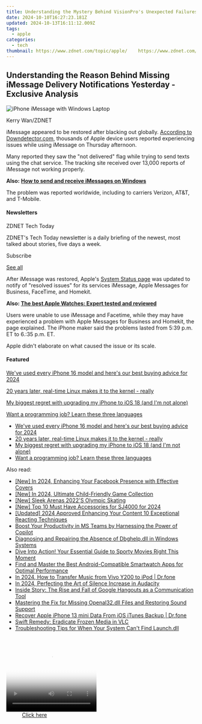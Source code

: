 ```yaml
---
title: Understanding the Mystery Behind VisionPro's Unexpected Failures & Your Contingency Plan - Insights by ZDNet
date: 2024-10-10T16:27:23.181Z
updated: 2024-10-13T16:11:12.009Z
tags:
  - apple
categories:
  - tech
thumbnail: https://www.zdnet.com/topic/apple/    https://www.zdnet.com/a/img/resize/d8716376ed1c37e32c26524f05e3bb3f9dbd97ea/2024/02/06/bf18e15f-11b9-40cd-955b-efbcbd89ecd2/vision-pro-purple-background.jpg?width=170&height=96&fit=crop&auto=webp
---
```


## Understanding the Reason Behind Missing iMessage Delivery Notifications Yesterday - Exclusive Analysis

![iPhone iMessage with Windows Laptop](https://www.zdnet.com/a/img/resize/815adddc5e0ace8b63ea6a248b44a351269478cf/2024/05/09/0591eb0c-e297-4c7d-bda2-629b557a32dd/dsc00472-2.jpg?auto=webp&width=1280)

Kerry Wan/ZDNET

iMessage appeared to be restored after blacking out globally. [According to Downdetector.com,](https://downdetector.com/status/imessage/) thousands of Apple device users reported experiencing issues while using iMessage on Thursday afternoon.

Many reported they saw the "not delivered" flag while trying to send texts using the chat service. The tracking site received over 13,000 reports of iMessage not working properly.

**Also:** [**How to send and receive iMessages on Windows**](https://www.zdnet.com/article/how-to-send-and-receive-imessages-on-windows/)

The problem was reported worldwide, including to carriers Verizon, AT&T, and T-Mobile.

#### Newsletters

ZDNET Tech Today

ZDNET's Tech Today newsletter is a daily briefing of the newest, most talked about stories, five days a week.

 Subscribe

[See all](https://www.zdnet.com/newsletters/)

After iMessage was restored, Apple's [System Status page](https://www.apple.com/support/systemstatus/) was updated to notify of "resolved issues" for its services iMessage, Apple Messages for Business, FaceTime, and Homekit. 

**Also: [The best Apple Watches: Expert tested and reviewed](https://www.zdnet.com/article/best-apple-watch/)**

Users were unable to use iMessage and Facetime, while they may have experienced a problem with Apple Messages for Business and Homekit, the page explained. The iPhone maker said the problems lasted from 5:39 p.m. ET to 6.:35 p.m. ET.

Apple didn't elaborate on what caused the issue or its scale.

#### Featured

[We've used every iPhone 16 model and here's our best buying advice for 2024](https://www.zdnet.com/article/iphone-16-pro-max-buying-advice-2024/ "We've used every iPhone 16 model and here's our best buying advice for 2024")

[20 years later, real-time Linux makes it to the kernel - really](https://www.zdnet.com/article/20-years-later-real-time-linux-makes-it-to-the-kernel-really/ "20 years later, real-time Linux makes it to the kernel - really")

[My biggest regret with upgrading my iPhone to iOS 18 (and I'm not alone)](https://www.zdnet.com/article/my-biggest-regret-with-upgrading-my-iphone-to-ios-18-and-im-not-alone/ "My biggest regret with upgrading my iPhone to iOS 18 (and I'm not alone)")

[Want a programming job? Learn these three languages](https://www.zdnet.com/article/want-a-programming-job-learn-these-three-languages/ "Want a programming job? Learn these three languages")

* [We've used every iPhone 16 model and here's our best buying advice for 2024](https://www.zdnet.com/article/iphone-16-pro-max-buying-advice-2024/ "We've used every iPhone 16 model and here's our best buying advice for 2024")
* [20 years later, real-time Linux makes it to the kernel - really](https://www.zdnet.com/article/20-years-later-real-time-linux-makes-it-to-the-kernel-really/ "20 years later, real-time Linux makes it to the kernel - really")
* [My biggest regret with upgrading my iPhone to iOS 18 (and I'm not alone)](https://www.zdnet.com/article/my-biggest-regret-with-upgrading-my-iphone-to-ios-18-and-im-not-alone/ "My biggest regret with upgrading my iPhone to iOS 18 (and I'm not alone)")
* [Want a programming job? Learn these three languages](https://www.zdnet.com/article/want-a-programming-job-learn-these-three-languages/ "Want a programming job? Learn these three languages")

<ins class="adsbygoogle"
     style="display:block"
     data-ad-format="autorelaxed"
     data-ad-client="ca-pub-7571918770474297"
     data-ad-slot="1223367746"></ins>

<ins class="adsbygoogle"
     style="display:block"
     data-ad-client="ca-pub-7571918770474297"
     data-ad-slot="8358498916"
     data-ad-format="auto"
     data-full-width-responsive="true"></ins>

<span class="atpl-alsoreadstyle">Also read:</span>
<div><ul>
<li><a href="https://facebook-video-content.techidaily.com/new-in-2024-enhancing-your-facebook-presence-with-effective-covers/"><u>[New] In 2024, Enhancing Your Facebook Presence with Effective Covers</u></a></li>
<li><a href="https://screen-mirroring-recording.techidaily.com/new-in-2024-ultimate-child-friendly-game-collection/"><u>[New] In 2024, Ultimate Child-Friendly Game Collection</u></a></li>
<li><a href="https://extra-approaches.techidaily.com/new-sleek-arenas-2022s-olympic-skating/"><u>[New] Sleek Arenas 2022'S Olympic Skating</u></a></li>
<li><a href="https://article-helps.techidaily.com/new-top-10-must-have-accessories-for-sj4000-for-2024/"><u>[New] Top 10 Must Have Accessories for SJ4000 for 2024</u></a></li>
<li><a href="https://youtube-web.techidaily.com/ed-2024-approved-enhancing-your-content-10-exceptional-reacting-techniques/"><u>[Updated] 2024 Approved Enhancing Your Content 10 Exceptional Reacting Techniques</u></a></li>
<li><a href="https://technical-tips.techidaily.com/boost-your-productivity-in-ms-teams-by-harnessing-the-power-of-copilot/"><u>Boost Your Productivity in MS Teams by Harnessing the Power of Copilot</u></a></li>
<li><a href="https://technical-tips.techidaily.com/diagnosing-and-repairing-the-absence-of-dbghelpdll-in-windows-systems/"><u>Diagnosing and Repairing the Absence of Dbghelp.dll in Windows Systems</u></a></li>
<li><a href="https://technical-tips.techidaily.com/dive-into-action-your-essential-guide-to-sporty-movies-right-this-moment/"><u>Dive Into Action! Your Essential Guide to Sporty Movies Right This Moment</u></a></li>
<li><a href="https://technical-tips.techidaily.com/find-and-master-the-best-android-compatible-smartwatch-apps-for-optimal-performance/"><u>Find and Master the Best Android-Compatible Smartwatch Apps for Optimal Performance</u></a></li>
<li><a href="https://android-transfer.techidaily.com/in-2024-how-to-transfer-music-from-vivo-y200-to-ipod-drfone-by-drfone-transfer-from-android-transfer-from-android/"><u>In 2024, How to Transfer Music from Vivo Y200 to iPod | Dr.fone</u></a></li>
<li><a href="https://extra-guidance.techidaily.com/in-2024-perfecting-the-art-of-silence-increase-in-audacity/"><u>In 2024, Perfecting the Art of Silence Increase in Audacity</u></a></li>
<li><a href="https://technical-tips.techidaily.com/inside-story-the-rise-and-fall-of-google-hangouts-as-a-communication-tool/"><u>Inside Story: The Rise and Fall of Google Hangouts as a Communication Tool</u></a></li>
<li><a href="https://technical-tips.techidaily.com/mastering-the-fix-for-missing-openal32dll-files-and-restoring-sound-support/"><u>Mastering the Fix for Missing Openal32.dll Files and Restoring Sound Support</u></a></li>
<li><a href="https://techidaily.com/recover-apple-iphone-13-mini-data-from-ios-itunes-backup-drfone-by-drfone-ios-data-recovery-ios-data-recovery/"><u>Recover Apple iPhone 13 mini Data From iOS iTunes Backup | Dr.fone</u></a></li>
<li><a href="https://data-wizards.techidaily.com/swift-remedy-eradicate-frozen-media-in-vlc/"><u>Swift Remedy: Eradicate Frozen Media in VLC</u></a></li>
<li><a href="https://technical-tips.techidaily.com/troubleshooting-tips-for-when-your-system-cant-find-launchdll/"><u>Troubleshooting Tips for When Your System Can't Find Launch.dll</u></a></li>
</ul></div>

<!-- affiliate ads begin -->
<span id="1265663">
					<video width="240" height="200" style="cursor:pointer"
           poster="//a.impactradius-go.com/display-clicktoplayimage/1265663.png"
           onclick="if(!this.playClicked){this.play();this.setAttribute('controls',true);this.playClicked=true;}">
	   <source src="//a.impactradius-go.com/display-ad/4482-1265663">
	   <img src="//a.impactradius-go.com/display-clicktoplayimage/1265663.png" style="border: none; height: 100%; width: 100%; object-fit: contain">
	</video>
	<div style="width:150px;text-align:center"><a href="javascript:window.open(decodeURIComponent('https%3A%2F%2Fmartinic.evyy.net%2Fc%2F5597632%2F1265663%2F4482'), '_blank');void(0);">Click here</a></div>
</span>
<img height="0" width="0" src="https://imp.pxf.io/i/5597632/1265663/4482" style="position:absolute;visibility:hidden;" border="0" />
<!-- affiliate ads end -->

